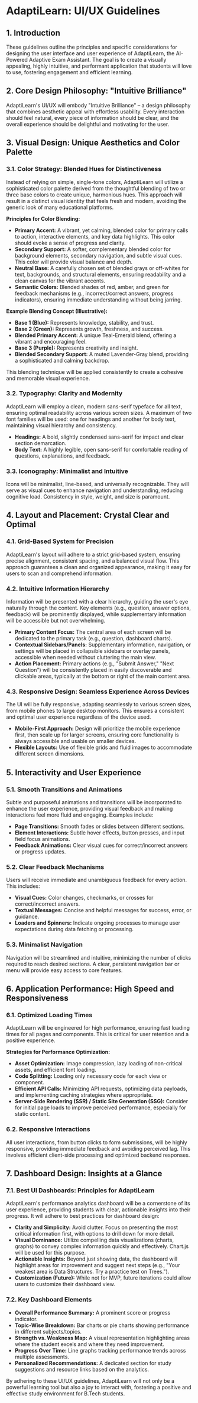 # AdaptiLearn: UI/UX Guidelines

## 1. Introduction

These guidelines outline the principles and specific considerations for designing the user interface and user experience of AdaptiLearn, the AI-Powered Adaptive Exam Assistant. The goal is to create a visually appealing, highly intuitive, and performant application that students will love to use, fostering engagement and efficient learning.

## 2. Core Design Philosophy: "Intuitive Brilliance"

AdaptiLearn's UI/UX will embody "Intuitive Brilliance" – a design philosophy that combines aesthetic appeal with effortless usability. Every interaction should feel natural, every piece of information should be clear, and the overall experience should be delightful and motivating for the user.

## 3. Visual Design: Unique Aesthetics and Color Palette

### 3.1. Color Strategy: Blended Hues for Distinctiveness

Instead of relying on simple, single-tone colors, AdaptiLearn will utilize a sophisticated color palette derived from the thoughtful blending of two or three base colors to create unique, harmonious hues. This approach will result in a distinct visual identity that feels fresh and modern, avoiding the generic look of many educational platforms.

**Principles for Color Blending:**

*   **Primary Accent:** A vibrant, yet calming, blended color for primary calls to action, interactive elements, and key data highlights. This color should evoke a sense of progress and clarity.
*   **Secondary Support:** A softer, complementary blended color for background elements, secondary navigation, and subtle visual cues. This color will provide visual balance and depth.
*   **Neutral Base:** A carefully chosen set of blended grays or off-whites for text, backgrounds, and structural elements, ensuring readability and a clean canvas for the vibrant accents.
*   **Semantic Colors:** Blended shades of red, amber, and green for feedback mechanisms (e.g., incorrect/correct answers, progress indicators), ensuring immediate understanding without being jarring.

**Example Blending Concept (Illustrative):**

*   **Base 1 (Blue):** Represents knowledge, stability, and trust.
*   **Base 2 (Green):** Represents growth, freshness, and success.
*   **Blended Primary Accent:** A unique Teal-Emerald blend, offering a vibrant and encouraging feel.
*   **Base 3 (Purple):** Represents creativity and insight.
*   **Blended Secondary Support:** A muted Lavender-Gray blend, providing a sophisticated and calming backdrop.

This blending technique will be applied consistently to create a cohesive and memorable visual experience.

### 3.2. Typography: Clarity and Modernity

AdaptiLearn will employ a clean, modern sans-serif typeface for all text, ensuring optimal readability across various screen sizes. A maximum of two font families will be used: one for headings and another for body text, maintaining visual hierarchy and consistency.

*   **Headings:** A bold, slightly condensed sans-serif for impact and clear section demarcation.
*   **Body Text:** A highly legible, open sans-serif for comfortable reading of questions, explanations, and feedback.

### 3.3. Iconography: Minimalist and Intuitive

Icons will be minimalist, line-based, and universally recognizable. They will serve as visual cues to enhance navigation and understanding, reducing cognitive load. Consistency in style, weight, and size is paramount.

## 4. Layout and Placement: Crystal Clear and Optimal

### 4.1. Grid-Based System for Precision

AdaptiLearn's layout will adhere to a strict grid-based system, ensuring precise alignment, consistent spacing, and a balanced visual flow. This approach guarantees a clean and organized appearance, making it easy for users to scan and comprehend information.

### 4.2. Intuitive Information Hierarchy

Information will be presented with a clear hierarchy, guiding the user's eye naturally through the content. Key elements (e.g., question, answer options, feedback) will be prominently displayed, while supplementary information will be accessible but not overwhelming.

*   **Primary Content Focus:** The central area of each screen will be dedicated to the primary task (e.g., question, dashboard charts).
*   **Contextual Sidebars/Panels:** Supplementary information, navigation, or settings will be placed in collapsible sidebars or overlay panels, accessible when needed without cluttering the main view.
*   **Action Placement:** Primary actions (e.g., "Submit Answer," "Next Question") will be consistently placed in easily discoverable and clickable areas, typically at the bottom or right of the main content area.

### 4.3. Responsive Design: Seamless Experience Across Devices

The UI will be fully responsive, adapting seamlessly to various screen sizes, from mobile phones to large desktop monitors. This ensures a consistent and optimal user experience regardless of the device used.

*   **Mobile-First Approach:** Design will prioritize the mobile experience first, then scale up for larger screens, ensuring core functionality is always accessible and usable on smaller devices.
*   **Flexible Layouts:** Use of flexible grids and fluid images to accommodate different screen dimensions.

## 5. Interactivity and User Experience

### 5.1. Smooth Transitions and Animations

Subtle and purposeful animations and transitions will be incorporated to enhance the user experience, providing visual feedback and making interactions feel more fluid and engaging. Examples include:

*   **Page Transitions:** Smooth fades or slides between different sections.
*   **Element Interactions:** Subtle hover effects, button presses, and input field focus animations.
*   **Feedback Animations:** Clear visual cues for correct/incorrect answers or progress updates.

### 5.2. Clear Feedback Mechanisms

Users will receive immediate and unambiguous feedback for every action. This includes:

*   **Visual Cues:** Color changes, checkmarks, or crosses for correct/incorrect answers.
*   **Textual Messages:** Concise and helpful messages for success, error, or guidance.
*   **Loaders and Spinners:** Indicate ongoing processes to manage user expectations during data fetching or processing.

### 5.3. Minimalist Navigation

Navigation will be streamlined and intuitive, minimizing the number of clicks required to reach desired sections. A clear, persistent navigation bar or menu will provide easy access to core features.

## 6. Application Performance: High Speed and Responsiveness

### 6.1. Optimized Loading Times

AdaptiLearn will be engineered for high performance, ensuring fast loading times for all pages and components. This is critical for user retention and a positive experience.

**Strategies for Performance Optimization:**

*   **Asset Optimization:** Image compression, lazy loading of non-critical assets, and efficient font loading.
*   **Code Splitting:** Loading only necessary code for each view or component.
*   **Efficient API Calls:** Minimizing API requests, optimizing data payloads, and implementing caching strategies where appropriate.
*   **Server-Side Rendering (SSR) / Static Site Generation (SSG):** Consider for initial page loads to improve perceived performance, especially for static content.

### 6.2. Responsive Interactions

All user interactions, from button clicks to form submissions, will be highly responsive, providing immediate feedback and avoiding perceived lag. This involves efficient client-side processing and optimized backend responses.

## 7. Dashboard Design: Insights at a Glance

### 7.1. Best UI Dashboards: Principles for AdaptiLearn

AdaptiLearn's performance analytics dashboard will be a cornerstone of its user experience, providing students with clear, actionable insights into their progress. It will adhere to best practices for dashboard design:

*   **Clarity and Simplicity:** Avoid clutter. Focus on presenting the most critical information first, with options to drill down for more detail.
*   **Visual Dominance:** Utilize compelling data visualizations (charts, graphs) to convey complex information quickly and effectively. Chart.js will be used for this purpose.
*   **Actionable Insights:** Beyond just showing data, the dashboard will highlight areas for improvement and suggest next steps (e.g., "Your weakest area is Data Structures. Try a practice test on Trees.").
*   **Customization (Future):** While not for MVP, future iterations could allow users to customize their dashboard view.

### 7.2. Key Dashboard Elements

*   **Overall Performance Summary:** A prominent score or progress indicator.
*   **Topic-Wise Breakdown:** Bar charts or pie charts showing performance in different subjects/topics.
*   **Strength vs. Weakness Map:** A visual representation highlighting areas where the student excels and where they need improvement.
*   **Progress Over Time:** Line graphs tracking performance trends across multiple assessments.
*   **Personalized Recommendations:** A dedicated section for study suggestions and resource links based on the analytics.

By adhering to these UI/UX guidelines, AdaptiLearn will not only be a powerful learning tool but also a joy to interact with, fostering a positive and effective study environment for B.Tech students.

